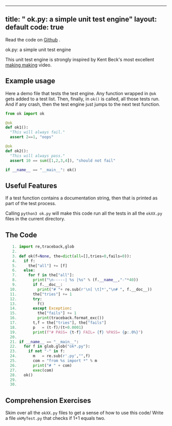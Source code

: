 
---
title: " ok.py: a simple unit test engine"
layout: default
code: true
---

Read the code on [Github](https://github.com/se4ai/code/tree/master/ok.py) <font color=orange><i class="fab fa-github-3x"></i></font>.

 ok.py: a simple unit test engine

This unit test engine is strongly inspired by Kent Beck's most
excellent [making making](https://www.youtube.com/watch?v=nIonZ6-4nuU)
video.

## Example usage

Here a demo file that tests the test engine.  Any function wrapped
in `@ok` gets added to a test list.  Then, finally, in `ok()` is
called, all those tests run. And if any crash, then the test engine
just jumps to the next test function.


```python
from ok import ok

@ok
def ok1():
  "This will always fail."
  assert 2==1, "oops"

@ok
def ok2():
  "This will always pass."
  assert 10 == sum([1,2,3,4]), "should not fail"

if __name__ == "__main__": ok()

```

## Useful Features


If a test function contains a documentation string, then that
is printed as part of the test process.

Calling `python3 ok.py` will make this code run all the tests
  in all the  `okXX.py` files in the current directory.

## The Code

````python
   1. import re,traceback,glob
   2. 
   3. def ok(f=None, the=dict(all=[],tries=0,fails=0)):
   4.   if f:
   5.     the["all"] += [f]
   6.   else:
   7.     for f in the["all"]:
   8.       print("\n-----| %s |%s" % (f.__name__,"-"*40))
   9.       if f.__doc__:
  10.         print("# "+ re.sub(r'\n[ \t]*',"\n# ", f.__doc__))
  11.       the["tries"] += 1
  12.       try:
  13.         f()
  14.       except Exception:
  15.         the["fails"] += 1
  16.         print(traceback.format_exc())
  17.       t,f = the["tries"], the["fails"]
  18.       p   = (t-f)/(t+0.0001)
  19.       print(f"# PASS= {t-f} FAIL= {f} %PASS= {p:.0%}")
  20. 
  21. if __name__ == "__main__":
  22.   for f in glob.glob("ok*.py"):
  23.     if not "-" in f:
  24.       m   = re.sub(r'.py',"",f)
  25.       com = "from %s import *" % m
  26.       print("# " + com)
  27.       exec(com)
  28.   ok()  
  29. 
  30. 
````

## Comprehension Exercises

Skim over all the `okXX.py` files to get a sense of how to use this
code/ Write a file `okMyTest.py` that checks if 1+1 equals two.

````python
````
